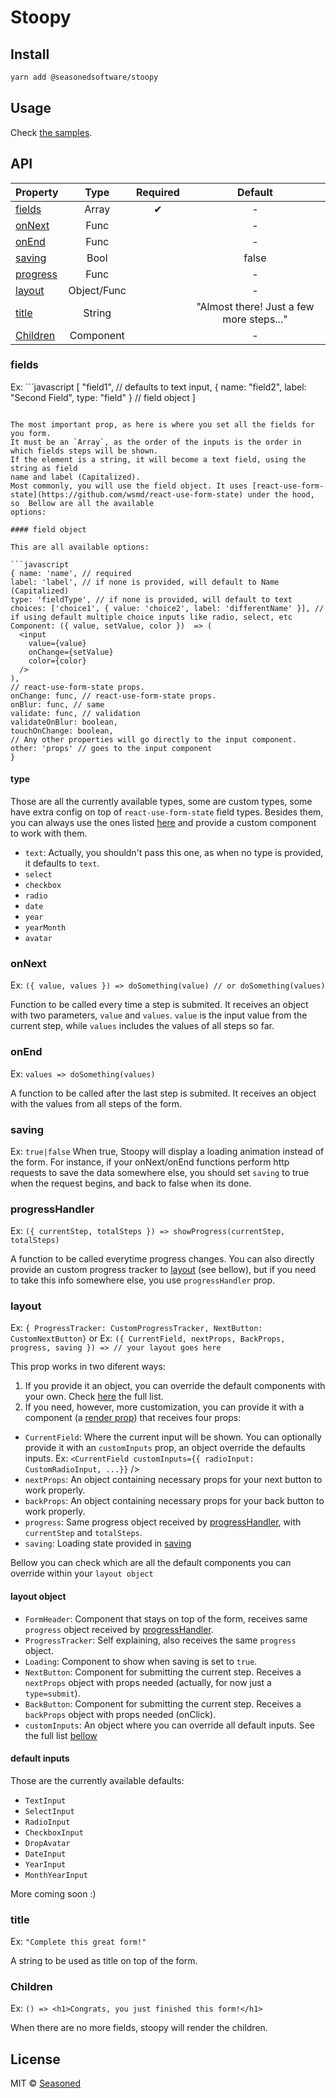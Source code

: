 # Stoopy

## Install

```bash
yarn add @seasonedsoftware/stoopy
```

## Usage

Check [the samples](https://seasonedsoftware.github.io/stoopy/).

## API

| Property              |    Type     | Required |                 Default                  |
| --------------------- | :---------: | :------: | :--------------------------------------: |
| [fields](#fields)     |    Array    |    ✔     |                    -                     |
| [onNext](#onnext)     |    Func     |          |                    -                     |
| [onEnd](#onend)       |    Func     |          |                    -                     |
| [saving](#saving)     |    Bool     |          |                  false                   |
| [progress](#progress) |    Func     |          |                    -                     |
| [layout](#layout)     | Object/Func |          |                    -                     |
| [title](#title)       |   String    |          | "Almost there! Just a few more steps..." |
| [Children](#text)     |  Component  |          |                    -                     |

### fields

Ex: ```javascript
[
"field1", // defaults to text input,
{ name: "field2", label: "Second Field", type: "field" } // field object
]

````

The most important prop, as here is where you set all the fields for you form.
It must be an `Array`, as the order of the inputs is the order in which fields steps will be shown.
If the element is a string, it will become a text field, using the string as field
name and label (Capitalized).
Most commonly, you will use the field object. It uses [react-use-form-state](https://github.com/wsmd/react-use-form-state) under the hood, so  Bellow are all the available
options:

#### field object

This are all available options:

```javascript
{ name: 'name', // required
label: 'label', // if none is provided, will default to Name (Capitalized)
type: 'fieldType', // if none is provided, will default to text
choices: ['choice1', { value: 'choice2', label: 'differentName' }], // if using default multiple choice inputs like radio, select, etc
Component: ({ value, setValue, color })  => (
  <input
    value={value}
    onChange={setValue}
    color={color}
  />
),
// react-use-form-state props.
onChange: func, // react-use-form-state props.
onBlur: func, // same
validate: func, // validation
validateOnBlur: boolean,
touchOnChange: boolean,
// Any other properties will go directly to the input component.
other: 'props' // goes to the input component
}
````

#### type

Those are all the currently available types, some are custom types, some have extra config on top of
`react-use-form-state` field types. Besides them, you can always use the ones listed [here](https://github.com/wsmd/react-use-form-state#input-types) and provide a custom component to work with them.

- `text`: Actually, you shouldn't pass this one, as when no type is provided, it defaults to `text`.
- `select`
- `checkbox`
- `radio`
- `date`
- `year`
- `yearMonth`
- `avatar`

### onNext

Ex: `({ value, values }) => doSomething(value) // or doSomething(values)`

Function to be called every time a step is submited. It receives an object with two parameters,
`value` and `values`. `value` is the input value from the current step, while `values`
includes the values of all steps so far.

### onEnd

Ex: `values => doSomething(values)`

A function to be called after the last step is submited. It receives an object
with the values from all steps of the form.

### saving

Ex: `true|false`
When true, Stoopy will display a loading animation instead of the form. For instance, if your onNext/onEnd functions perform http requests
to save the data somewhere else, you should set `saving` to true when the request begins, and back to false when its done.

### progressHandler

Ex: `({ currentStep, totalSteps }) => showProgress(currentStep, totalSteps)`

A function to be called everytime progress changes. You can also directly provide an custom progress tracker to [layout](#layout) (see bellow),
but if you need to take this info somewhere else, you use `progressHandler` prop.

### layout

Ex: `{ ProgressTracker: CustomProgressTracker, NextButton: CustomNextButton}` or
Ex: `({ CurrentField, nextProps, BackProps, progress, saving }) => // your layout goes here`

This prop works in two diferent ways:

1. If you provide it an object, you can override the default components with your own. Check [here](#layoutobject) the full list.
2. If you need, however, more customization, you can provide it with a component (a [render prop](https://reactjs.org/docs/render-props.html)) that
   receives four props:

- `CurrentField`: Where the current input will be shown. You can optionally provide it with an `customInputs` prop, an object override the defaults
  inputs. Ex: `<CurrentField customInputs={{ radioInput: CustomRadioInput, ...}}` />
- `nextProps`: An object containing necessary props for your next button to work properly.
- `backProps`: An object containing necessary props for your back button to work properly.
- `progress`: Same progress object received by [progressHandler](#progresshandler), with `currentStep` and `totalSteps`.
- `saving`: Loading state provided in [saving](#saving)

Bellow you can check which are all the default components you can override within your `layout object`

#### layout object

- `FormHeader`: Component that stays on top of the form, receives same `progress` object received by [progressHandler](#progresshandler).
- `ProgressTracker`: Self explaining, also receives the same `progress` object.
- `Loading`: Component to show when saving is set to `true`.
- `NextButton`: Component for submitting the current step. Receives a `nextProps` object with props needed (actually, for now just a `type=submit`).
- `BackButton`: Component for submitting the current step. Receives a `backProps` object with props needed (onClick).
- `customInputs`: An object where you can override all default inputs. See the full list [bellow](#defaultinputs)

#### default inputs

Those are the currently available defaults:

- `TextInput`
- `SelectInput`
- `RadioInput`
- `CheckboxInput`
- `DropAvatar`
- `DateInput`
- `YearInput`
- `MonthYearInput`

More coming soon :)

### title

Ex: `"Complete this great form!"`

A string to be used as title on top of the form.

### Children

Ex: `() => <h1>Congrats, you just finished this form!</h1>`

When there are no more fields, stoopy will render the children.

## License

MIT © [Seasoned](https://github.com/SeasonedSoftware)
